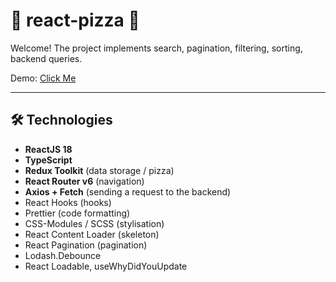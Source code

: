# :pizza: react-pizza :pizza:

Welcome! The project implements search, pagination, filtering, sorting, backend queries.

Demo: <a href="https://reactpizzakuror0lucifer.netlify.app" target="_blank">Click Me</a>

---

## :hammer_and_wrench: Technologies

- **ReactJS 18**
- **TypeScript**
- **Redux Toolkit** (data storage / pizza)
- **React Router v6** (navigation)
- **Axios + Fetch** (sending a request to the backend)
- React Hooks (hooks)
- Prettier (code formatting)
- CSS-Modules / SCSS (stylisation)
- React Content Loader (skeleton)
- React Pagination (pagination)
- Lodash.Debounce
- React Loadable, useWhyDidYouUpdate
